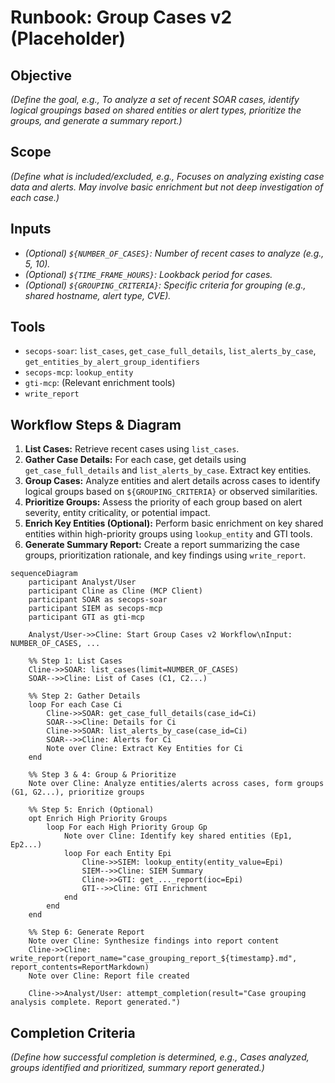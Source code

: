# Runbook: Group Cases v2 (Placeholder)

## Objective

*(Define the goal, e.g., To analyze a set of recent SOAR cases, identify logical groupings based on shared entities or alert types, prioritize the groups, and generate a summary report.)*

## Scope

*(Define what is included/excluded, e.g., Focuses on analyzing existing case data and alerts. May involve basic enrichment but not deep investigation of each case.)*

## Inputs

*   *(Optional) `${NUMBER_OF_CASES}`: Number of recent cases to analyze (e.g., 5, 10).*
*   *(Optional) `${TIME_FRAME_HOURS}`: Lookback period for cases.*
*   *(Optional) `${GROUPING_CRITERIA}`: Specific criteria for grouping (e.g., shared hostname, alert type, CVE).*

## Tools

*   `secops-soar`: `list_cases`, `get_case_full_details`, `list_alerts_by_case`, `get_entities_by_alert_group_identifiers`
*   `secops-mcp`: `lookup_entity`
*   `gti-mcp`: (Relevant enrichment tools)
*   `write_report`

## Workflow Steps & Diagram

1.  **List Cases:** Retrieve recent cases using `list_cases`.
2.  **Gather Case Details:** For each case, get details using `get_case_full_details` and `list_alerts_by_case`. Extract key entities.
3.  **Group Cases:** Analyze entities and alert details across cases to identify logical groups based on `${GROUPING_CRITERIA}` or observed similarities.
4.  **Prioritize Groups:** Assess the priority of each group based on alert severity, entity criticality, or potential impact.
5.  **Enrich Key Entities (Optional):** Perform basic enrichment on key shared entities within high-priority groups using `lookup_entity` and GTI tools.
6.  **Generate Summary Report:** Create a report summarizing the case groups, prioritization rationale, and key findings using `write_report`.

```{mermaid}
sequenceDiagram
    participant Analyst/User
    participant Cline as Cline (MCP Client)
    participant SOAR as secops-soar
    participant SIEM as secops-mcp
    participant GTI as gti-mcp

    Analyst/User->>Cline: Start Group Cases v2 Workflow\nInput: NUMBER_OF_CASES, ...

    %% Step 1: List Cases
    Cline->>SOAR: list_cases(limit=NUMBER_OF_CASES)
    SOAR-->>Cline: List of Cases (C1, C2...)

    %% Step 2: Gather Details
    loop For each Case Ci
        Cline->>SOAR: get_case_full_details(case_id=Ci)
        SOAR-->>Cline: Details for Ci
        Cline->>SOAR: list_alerts_by_case(case_id=Ci)
        SOAR-->>Cline: Alerts for Ci
        Note over Cline: Extract Key Entities for Ci
    end

    %% Step 3 & 4: Group & Prioritize
    Note over Cline: Analyze entities/alerts across cases, form groups (G1, G2...), prioritize groups

    %% Step 5: Enrich (Optional)
    opt Enrich High Priority Groups
        loop For each High Priority Group Gp
            Note over Cline: Identify key shared entities (Ep1, Ep2...)
            loop For each Entity Epi
                Cline->>SIEM: lookup_entity(entity_value=Epi)
                SIEM-->>Cline: SIEM Summary
                Cline->>GTI: get_..._report(ioc=Epi)
                GTI-->>Cline: GTI Enrichment
            end
        end
    end

    %% Step 6: Generate Report
    Note over Cline: Synthesize findings into report content
    Cline->>Cline: write_report(report_name="case_grouping_report_${timestamp}.md", report_contents=ReportMarkdown)
    Note over Cline: Report file created

    Cline->>Analyst/User: attempt_completion(result="Case grouping analysis complete. Report generated.")

```

## Completion Criteria

*(Define how successful completion is determined, e.g., Cases analyzed, groups identified and prioritized, summary report generated.)*
